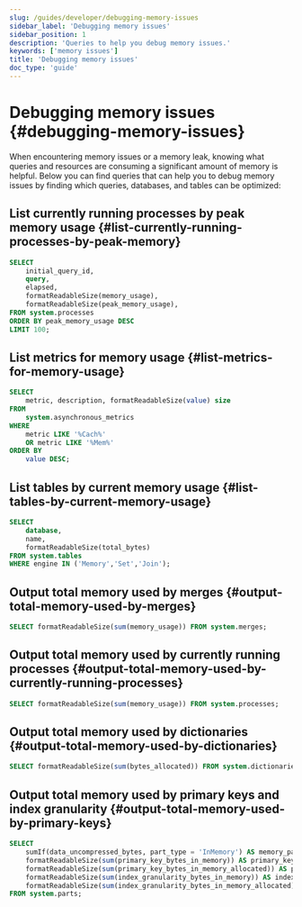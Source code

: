 ```yaml
---
slug: /guides/developer/debugging-memory-issues
sidebar_label: 'Debugging memory issues'
sidebar_position: 1
description: 'Queries to help you debug memory issues.'
keywords: ['memory issues']
title: 'Debugging memory issues'
doc_type: 'guide'
---
```


# Debugging memory issues {#debugging-memory-issues}

When encountering memory issues or a memory leak, knowing what queries and resources are consuming a significant amount of memory is helpful. Below you can find queries that can help you to debug memory issues by finding which queries, databases, and tables can be optimized:

## List currently running processes by peak memory usage {#list-currently-running-processes-by-peak-memory}

```sql
SELECT
    initial_query_id,
    query,
    elapsed,
    formatReadableSize(memory_usage),
    formatReadableSize(peak_memory_usage),
FROM system.processes
ORDER BY peak_memory_usage DESC
LIMIT 100;
```

## List metrics for memory usage {#list-metrics-for-memory-usage}

```sql
SELECT
    metric, description, formatReadableSize(value) size
FROM
    system.asynchronous_metrics
WHERE
    metric LIKE '%Cach%'
    OR metric LIKE '%Mem%'
ORDER BY
    value DESC;
```

## List tables by current memory usage {#list-tables-by-current-memory-usage}

```sql
SELECT
    database,
    name,
    formatReadableSize(total_bytes)
FROM system.tables
WHERE engine IN ('Memory','Set','Join');
```

## Output total memory used by merges {#output-total-memory-used-by-merges}

```sql
SELECT formatReadableSize(sum(memory_usage)) FROM system.merges;
```

## Output total memory used by currently running processes {#output-total-memory-used-by-currently-running-processes}

```sql
SELECT formatReadableSize(sum(memory_usage)) FROM system.processes;
```

## Output total memory used by dictionaries {#output-total-memory-used-by-dictionaries}

```sql
SELECT formatReadableSize(sum(bytes_allocated)) FROM system.dictionaries;
```

## Output total memory used by primary keys and index granularity {#output-total-memory-used-by-primary-keys}

```sql
SELECT
    sumIf(data_uncompressed_bytes, part_type = 'InMemory') AS memory_parts,
    formatReadableSize(sum(primary_key_bytes_in_memory)) AS primary_key_bytes_in_memory,
    formatReadableSize(sum(primary_key_bytes_in_memory_allocated)) AS primary_key_bytes_in_memory_allocated,
    formatReadableSize(sum(index_granularity_bytes_in_memory)) AS index_granularity_bytes_in_memory,
    formatReadableSize(sum(index_granularity_bytes_in_memory_allocated)) AS index_granularity_bytes_in_memory_allocated
FROM system.parts;
```
